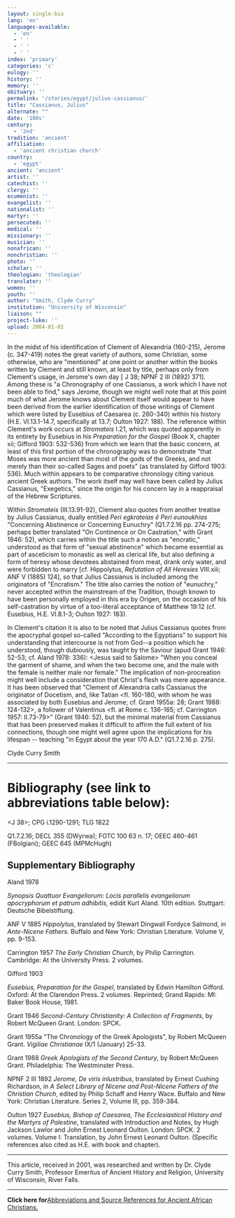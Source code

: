 ```yaml
---
layout: single-bio
lang: 'en'
languages-available:
  - 'en'
  - ' '
  - ' '
  - ' '
index: 'primary'
categories: 'c'
eulogy: ''
history: ''
memory: ''
obituary: ''
permalink: '/stories/egypt/julius-cassianus/'
title: "Cassianus, Julius"
alternate: ""
date: '100s'
century:
  - '2nd'
tradition: 'ancient'
affiliation:
  - 'ancient christian church'
country:
  - 'egypt'
ancient: 'ancient'
artist: ''
catechist: ''
clergy: ''
ecumenist: ''
evangelist: ''
nationalist: ''
martyr: ''
persecuted: ''
medical: ''
missionary: ''
musician: ''
nonafrican: ''
nonchristian: ''
photo: ''
scholar: ''
theologian: 'theologian'
translator: ''
women: ''
youth: ''
author: "Smith, Clyde Curry"
institution: "University of Wisconsin"
liaison: ""
project-luke: ''
upload: 2004-01-01
---
```




In the midst of his identification of Clement of Alexandria (160-215), Jerome (c. 347-419) notes the great variety of authors, some Christian, some otherwise, who are "mentioned" at one point or another within the books written by Clement and still known, at least by title, perhaps only from Clement's usage, in Jerome's own day [ J 38; NPNF 2 III (1892) 371].  Among these is "a Chronography of one Cassianus, a work which I have not been able to find," says Jerome, though we might well note that at this point much of what Jerome knows about Clement itself would appear to have been derived from the earlier identification of those writings of Clement which were listed by Eusebius of Caesarea (c. 260-340) within his history (H.E. VI.13.1-14.7, specifically at 13.7; Oulton 1927: 188).  The reference within Clement's work occurs at *Stromateis* I.21, which was quoted apparently in its entirety by Eusebius in his *Preparation for the Gospel* (Book X, chapter xii; Gifford 1903: 532-536) from which we learn that the basic concern, at least of this first portion of the chronography was to demonstrate "that Moses was more ancient than most of the gods of the Greeks, and not merely than their so-called Sages and poets" (as translated by Gifford 1903: 536).  Much within appears to be comparative chronology citing various ancient Greek authors.  The work itself may well have been called by Julius Cassianus, "Exegetics," since the origin for his concern lay in a reappraisal of the Hebrew Scriptures.

Within *Stromateis* (III.13.91-92), Clement also quotes from another treatise by Julius Cassianus, dually entitled *Peri egkrateias ê Peri eunoukhias* "Concerning Abstinence or Concerning Eunuchry" (Q1.7.2.16 pp. 274-275; perhaps better translated "On Continence or On Castration," with Grant 1946: 52), which carries within the title such a notion as "encratic," understood as that form of "sexual abstinence" which became essential as part of asceticism to monastic as well as clerical life, but also defining a form of heresy whose devotees abstained from meat, drank only water, and were forbidden to marry [cf. Hippolytus, *Refutation of All Heresies* VIII.xiii; ANF V (1885) 124], so that Julius Cassianus is included among the originators of "Encratism."  The title also carries the notion of "eunuchry," never accepted within the mainstream of the Tradition, though known to have been personally employed in this era by Origen, on the occasion of his self-castration by virtue of a too-literal acceptance of Matthew 19:12 (cf. Eusebius, H.E. VI.8.1-3; Oulton 1927: 183).

In Clement's citation it is also to be noted that Julius Cassianus quotes from the apocryphal gospel so-called "According to the Egyptians" to support his understanding that intercourse is not from God--a position which he understood, though dubiously, was taught by the Saviour (apud Grant 1946: 52-53; cf. Aland 1978: 336): &lt;Jesus said to Salome&gt; "When you conceal the garment of shame, and when the two become one, and the male with the female is neither male nor female."  The implication of non-procreation might well include a consideration that Christ's flesh was mere appearance.  It has been observed that "Clement of Alexandria calls Cassianus the originator of Docetism, and, like Tatian &lt;fl. 160-180, with whom he was associated by both Eusebius and Jerome; cf. Grant 1955a: 28; Grant 1988: 124-132&gt;, a follower of Valentinus &lt;fl. at Rome c. 136-165; cf. Carrington 1957: II.73-79&gt;" (Grant 1946: 52), but the minimal material from Cassianus that has been preserved makes it difficult to affirm the full extent of his connections, though one might well agree upon the implications for his lifespan -- teaching "in Egypt about the year 170 A.D." (Q1.7.2.16 p. 275).

Clyde Curry Smith

---

# Bibliography (see link to abbreviations table below):

&lt;J 38&gt;; CPG i.1290-1291; TLG 1822

Q1.7.2.16; DECL 355 (DWyrwa); FOTC 100 63 n. 17; OEEC 460-461 (FBolgiani); GEEC 645 (MPMcHugh)

## Supplementary Bibliography

Aland 1978

*Synopsis Quattuor Evangeliorum:  Locis parallelis evangeliorum apocryphorum et patrum adhibitis*, edidit Kurt Aland.  10th edition. Stuttgart:  Deutsche Bibelstiftung.

ANF V 1885
*Hippolytus*, translated by Stewart Dingwall Fordyce Salmond, in *Ante-Nicene Fathers*.  Buffalo and New York:  Christian Literature.  Volume V, pp. 9-153.

Carrington 1957
*The Early Christian Church*, by Philip Carrington.  Cambridge:  At the University Press.  2 volumes.

Gifford 1903

*Eusebius, Preparation for the Gospel*, translated by Edwin Hamilton Gifford.  Oxford:  At the Clarendon Press.  2 volumes.  Reprinted; Grand Rapids: MI:  Baker Book House, 1981.

Grant 1946
*Second-Century Christianity:  A Collection of Fragments*, by Robert McQueen Grant.  London:  SPCK.

Grant 1955a
"The Chronology of the Greek Apologists", by Robert McQueen Grant.  *Vigiliae Christianae* IX/1 (January) 25-33.

Grant 1988
*Greek Apologists of the Second Century*, by Robert McQueen Grant.  Philadelphia:  The Westminster Press.

NPNF 2 III 1892
*Jerome, De viris inlustribus*, translated by Ernest Cushing Richardson, in *A Select Library of Nicene and Post-Nicene Fathers of the Christian Church*, edited by Philip Schaff and Henry Wace.  Buffalo and New York:  Christian Literature.  Series 2, Volume III, pp. 359-384.

Oulton 1927
*Eusebius, Bishop of Caesarea, The Ecclesiastical History and the Martyrs of Palestine*, translated with Introduction and Notes, by Hugh Jackson Lawlor and John Ernest Leonard Oulton.  London:  SPCK.  2 volumes.  Volume I:  Translation, by John Ernest Leonard Oulton.  (Specific references also cited as H.E. with book and chapter).

---

This article, received in 2001, was researched and written by Dr. Clyde Curry Smith, Professor Emeritus of Ancient History and Religion, University of Wisconsin, River Falls.

---

**Click here for**[Abbreviations and Source References for Ancient African Christians.]({{site.url}}/resources/ancient-references/)
